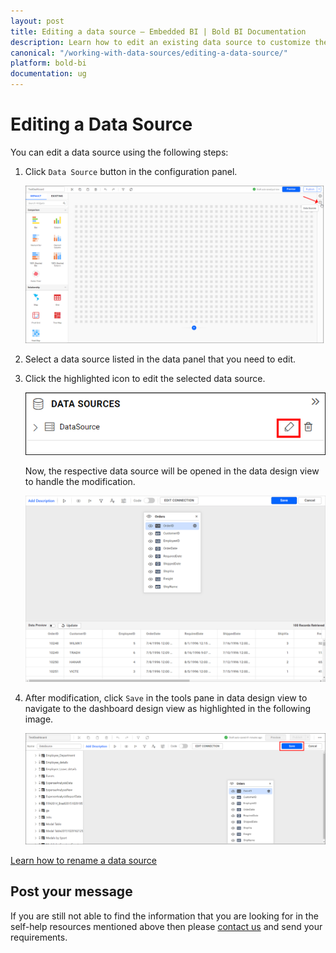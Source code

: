 ```yaml
---
layout: post
title: Editing a data source – Embedded BI | Bold BI Documentation
description: Learn how to edit an existing data source to customize the configured expression fields, column formatting, etc. through data source editor in Bold BI Embedded.
canonical: "/working-with-data-sources/editing-a-data-source/"
platform: bold-bi
documentation: ug
---
```


# Editing a Data Source

You can edit a data source using the following steps:

1. Click `Data Source` button in the configuration panel.

   ![Data button](/static/assets/working-with-datasource/images/databutton.png)  

2. Select a data source listed in the data panel that you need to edit.

3. Click the highlighted icon to edit the selected data source.

   ![Edit data source icon](/static/assets/working-with-datasource/images/editdatasourceicon.png)

   Now, the respective data source will be opened in the data design view to handle the modification.

   ![Edit data source](/static/assets/working-with-datasource/images/editthedatasource.png)

4. After modification, click `Save` in the tools pane in data design view to    navigate to the dashboard design view as highlighted in the following image.

   ![Data save button](/static/assets/working-with-datasource/images/finishbutton.png) 

 [Learn how to rename a data source](/working-with-data-sources/renaming-a-data-source/)

## Post your message
If you are still not able to find the information that you are looking for in the self-help resources mentioned above then please <a href="https://www.boldbi.com/support" target="_blank">contact us</a> and send your requirements.